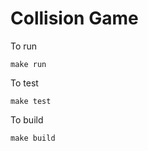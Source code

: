 # Collision Game

To run

```
make run
```

To test

```
make test
```

To build

```
make build
```

